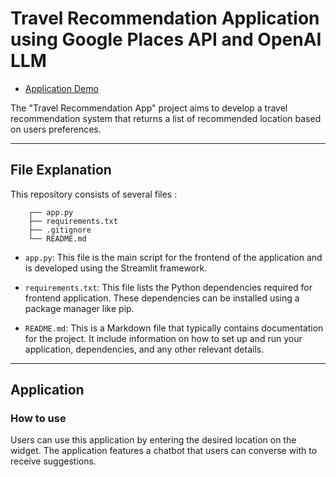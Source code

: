 # Travel Recommendation Application using Google Places API and OpenAI LLM

- [Application Demo]()

The "Travel Recommendation App" project aims to develop a travel recommendation system that returns a list of recommended location based on users preferences. 

---

## File Explanation
This repository consists of several files :

```
    ┌── app.py
    ├── requirements.txt
    ├── .gitignore
    └── README.md
```
- `app.py`: This file is the main script for the frontend of the application and is developed using the Streamlit framework.

- `requirements.txt`: This file lists the Python dependencies required for frontend application. These dependencies can be installed using a package manager like pip.

- `README.md`: This is a Markdown file that typically contains documentation for the project. It include information on how to set up and run your application, dependencies, and any other relevant details.

---

## Application

### How to use

Users can use this application by entering the desired location on the widget. The application features a chatbot that users can converse with to receive suggestions.
